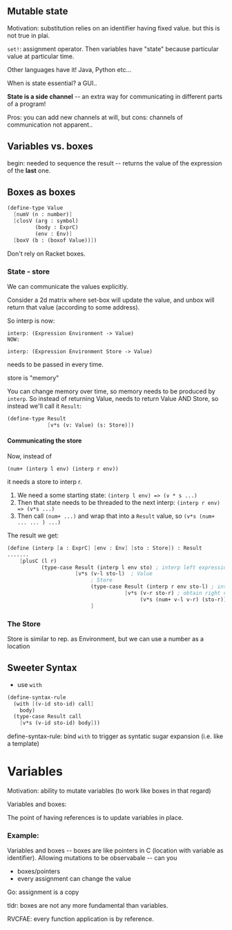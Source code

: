 ## Mutable state



Motivation: substitution relies on an identifier having fixed value. but this is not true in plai.

`set!`: assignment operator. Then variables have "state" because particular value at particular time.

Other languages have it! Java, Python etc...

When is state essential? a GUI..



**State is a side channel** -- an extra way for communicating in different parts of a program! 

Pros: you can add new channels at will, but cons: channels of communication not apparent..



## Variables vs. boxes

begin: needed to sequence the result -- returns the value of the expression of the **last** one.



## Boxes as boxes

```scheme
(define-type Value
  [numV (n : number)]
  [closV (arg : symbol)
         (body : ExprC)
         (env : Env)]
  [boxV (b : (boxof Value))])	
```

Don't rely on Racket boxes.





### State - store

We can communicate the values explicitly.

Consider a 2d matrix where set-box will update the value, and unbox will return that value (according to some address).

So interp is now:

```
interp: (Expression Environment -> Value)
NOW:

interp: (Expression Environment Store -> Value)
```

needs to be passed in every time.

store is "memory"

You can change memory over time, so memory needs to be produced by `interp`. So instead of returning Value, needs to return Value AND Store, so instead we'll call it `Result`:

```scheme
(define-type Result
             [v*s (v: Value) (s: Store)])
```



#### Communicating the store

Now, instead of

```
(num+ (interp l env) (interp r env))
```

it needs a store to interp r.

1. We need a some starting state: `(interp l env) => (v * s ...)`
2. Then that state needs to be threaded to the next interp: `(interp r env) => (v*s ...)`
3. Then call `(num+ ...)` and wrap that into a `Result` value, so `(v*s (num+ ... ... ) ...)`

The result we get:

```scheme
(define (interp [a : ExprC] [env : Env] [sto : Store]) : Result
.......
    [plusC (l r)
           (type-case Result (interp l env sto) ; interp left expression
                      [v*s (v-l sto-l)  ; Value
                           ; Store
                           (type-case Result (interp r env sto-l) ; interp right expression with left store
                                      [v*s (v-r sto-r) ; obtain right value
                                           (v*s (num+ v-l v-r) (sto-r))] ; return latest state (sto-r) with the value)
                           ]
```





### The Store

Store is similar to rep. as Environment, but we can use a number as a location 



## Sweeter Syntax

- use `with`

```scheme
(define-syntax-rule
  (with [(v-id sto-id) call]
    body)
  (type-case Result call
    [v*s (v-id sto-id) body]))
```

define-syntax-rule: bind `with` to trigger  as syntatic sugar expansion (i.e. like a template)





# Variables

Motivation: ability to mutate variables (to work like boxes in that regard)



Variables and boxes: 

The point of having references is to update variables in place. 

### Example:

Variables and boxes -- boxes are like pointers in C (location with variable as identifier). Allowing mutations to be observabale -- can you 

- boxes/pointers
- every assignment can change the value

Go: assignment is a copy



tldr: boxes are not any more fundamental than variables.

RVCFAE: every function application is by reference.

